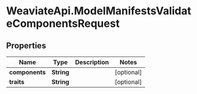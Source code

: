 # WeaviateApi.ModelManifestsValidateComponentsRequest

## Properties
Name | Type | Description | Notes
------------ | ------------- | ------------- | -------------
**components** | **String** |  | [optional] 
**traits** | **String** |  | [optional] 


